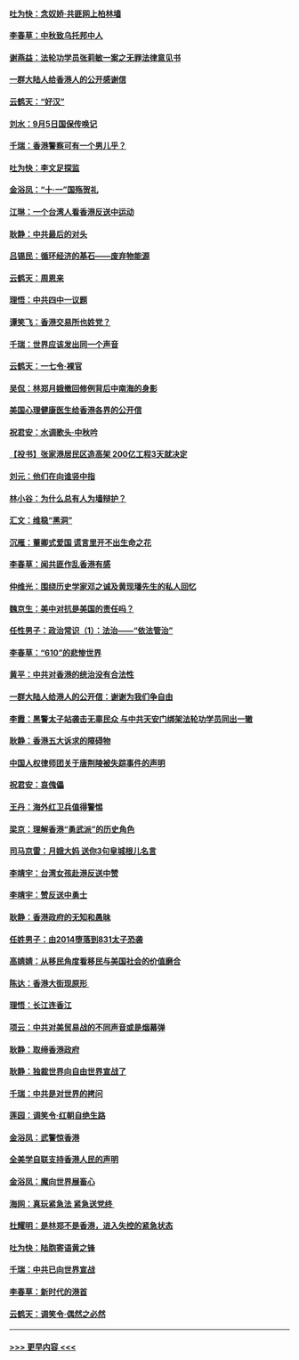 #### [吐为快：念奴娇‧共匪网上柏林墙](../pages/nsc993/n11519122.md?t=09132255) 
#### [李春草：中秋致乌托邦中人](../pages/nsc993/n11518776.md?t=09132255) 
#### [谢燕益：法轮功学员张莉敏一案之无罪法律意见书](../pages/nsc993/n11517600.md?t=09132255) 
#### [一群大陆人给香港人的公开感谢信](../pages/nsc993/n11514797.md?t=09132255) 
#### [云鹤天：“好汉”](../pages/nsc993/n11513536.md?t=09132255) 
#### [刘水：9月5日国保传唤记](../pages/nsc993/n11513460.md?t=09132255) 
#### [千瑞：香港警察可有一个男儿乎？](../pages/nsc993/n11513109.md?t=09132255) 
#### [吐为快：李文足探监](../pages/nsc993/n11509622.md?t=09132255) 
#### [金浴凤：“十‧一”国殇贺礼](../pages/nsc993/n11509593.md?t=09132255) 
#### [江琳：一个台湾人看香港反送中运动](../pages/nsc993/n11509211.md?t=09132255) 
#### [耿静：中共最后的对头](../pages/nsc993/n11508308.md?t=09132255) 
#### [吕锡民：循环经济的基石——废弃物能源](../pages/nsc993/n11508212.md?t=09132255) 
#### [云鹤天：周恩来](../pages/nsc993/n11508055.md?t=09132255) 
#### [理悟：中共四中一议题](../pages/nsc993/n11507782.md?t=09132255) 
#### [谭笑飞：香港交易所也姓党？](../pages/nsc993/n11507753.md?t=09132255) 
#### [千瑞：世界应该发出同一个声音](../pages/nsc993/n11507290.md?t=09132255) 
#### [云鹤天：一七令‧裸官](../pages/nsc993/n11507177.md?t=09132255) 
#### [吴侃：林郑月娥撤回修例背后中南海的身影](../pages/nsc993/n11506876.md?t=09132255) 
#### [美国心理健康医生给香港各界的公开信](../pages/nsc993/n11506809.md?t=09132255) 
#### [祝君安：水调歌头‧中秋吟](../pages/nsc993/n11506758.md?t=09132255) 
#### [【投书】张家港居民区造高架 200亿工程3天就决定](../pages/nsc993/n11506682.md?t=09132255) 
#### [刘元：他们在向谁竖中指](../pages/nsc993/n11505384.md?t=09132255) 
#### [林小谷：为什么总有人为墙辩护？](../pages/nsc993/n11505226.md?t=09132255) 
#### [汇文：维稳“黑洞”](../pages/nsc993/n11504347.md?t=09132255) 
#### [沉雁：董卿式爱国 谎言里开不出生命之花](../pages/nsc993/n11503215.md?t=09132255) 
#### [李春草：闻共匪作乱香港有感](../pages/nsc993/n11503072.md?t=09132255) 
#### [仲维光：围绕历史学家邓之诚及黄现璠先生的私人回忆](../pages/nsc993/n11501330.md?t=09132255) 
#### [魏京生：美中对抗是美国的责任吗？](../pages/nsc993/n11500723.md?t=09132255) 
#### [任性男子：政治常识（1）：法治——“依法管治”](../pages/nsc993/n11500791.md?t=09132255) 
#### [李春草：“610”的悲惨世界](../pages/nsc993/n11501141.md?t=09132255) 
#### [黄平：中共对香港的统治没有合法性](../pages/nsc993/n11499473.md?t=09132255) 
#### [一群大陆人给港人的公开信：谢谢为我们争自由](../pages/nsc993/n11500402.md?t=09132255) 
#### [李霞：黑警太子站袭击无辜民众 与中共天安门绑架法轮功学员同出一辙](../pages/nsc993/n11499805.md?t=09132255) 
#### [耿静：香港五大诉求的障碍物](../pages/nsc993/n11497578.md?t=09132255) 
#### [中国人权律师团关于唐荆陵被失踪事件的声明](../pages/nsc993/n11500014.md?t=09132255) 
#### [祝君安：哀傀儡](../pages/nsc993/n11499776.md?t=09132255) 
#### [王丹：海外红卫兵值得警惕](../pages/nsc993/n11498138.md?t=09132255) 
#### [梁京：理解香港“勇武派”的历史角色](../pages/nsc993/n11498006.md?t=09132255) 
#### [司马京雷：月娥大妈  送你3句皇城根儿名言](../pages/nsc993/n11497885.md?t=09132255) 
#### [李靖宇：台湾女孩赴港反送中赞](../pages/nsc993/n11497721.md?t=09132255) 
#### [李靖宇：赞反送中勇士](../pages/nsc993/n11497452.md?t=09132255) 
#### [耿静：香港政府的无知和愚昧](../pages/nsc993/n11494238.md?t=09132255) 
#### [任姓男子：由2014堕落到831太子恐袭](../pages/nsc993/n11496683.md?t=09132255) 
#### [高婧婧：从移民角度看移民与美国社会的价值磨合](../pages/nsc993/n11495757.md?t=09132255) 
#### [陈达：香港大街现原形 ](../pages/nsc993/n11495441.md?t=09132255) 
#### [理悟：长江连香江](../pages/nsc993/n11495377.md?t=09132255) 
#### [项云：中共对美贸易战的不同声音或是烟幕弹](../pages/nsc993/n11494929.md?t=09132255) 
#### [耿静：取缔香港政府](../pages/nsc993/n11494218.md?t=09132255) 
#### [耿静：独裁世界向自由世界宣战了](../pages/nsc993/n11494190.md?t=09132255) 
#### [千瑞：中共是对世界的拷问](../pages/nsc993/n11493021.md?t=09132255) 
#### [莲园：调笑令‧红朝自绝生路](../pages/nsc993/n11493011.md?t=09132255) 
#### [金浴凤：武警惊香港](../pages/nsc993/n11492994.md?t=09132255) 
#### [全美学自联支持香港人民的声明](../pages/nsc993/n11492630.md?t=09132255) 
#### [金浴凤：魔向世界展畜心](../pages/nsc993/n11492599.md?t=09132255) 
#### [海网：真玩紧急法 紧急送党终 ](../pages/nsc993/n11492535.md?t=09132255) 
#### [杜耀明：是林郑不是香港，进入失控的紧急状态](../pages/nsc993/n11491420.md?t=09132255) 
#### [吐为快：陆胞寄语黄之锋](../pages/nsc993/n11491117.md?t=09132255) 
#### [千瑞：中共已向世界宣战](../pages/nsc993/n11490123.md?t=09132255) 
#### [李春草：新时代的港首](../pages/nsc993/n11489864.md?t=09132255) 
#### [云鹤天：调笑令·偶然之必然](../pages/nsc993/n11489701.md?t=09132255) 

----
#### [ >>> 更早内容 <<< ](../indexes/nsc993-earlier.md)

